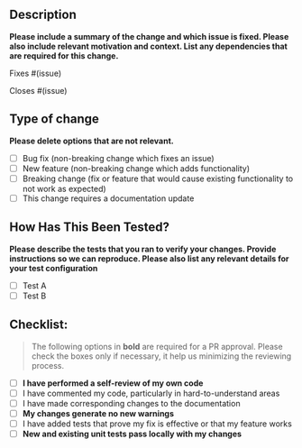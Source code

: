 ## Description

**Please include a summary of the change and which issue is fixed. Please also include relevant motivation and context. List any dependencies that are required for this change.**

<!-- Example:

**This PR provides:**
-   A custom component for the Sidebar that shows the current local time
-   Unit tests have been implemented
-   Implemented and applied fancy css styles

-->

<!-- if it's a bug -->
Fixes #(issue)

<!-- if it's a feature -->
Closes #(issue)

## Type of change

**Please delete options that are not relevant.**

<!-- Edit below -->

-   [ ] Bug fix (non-breaking change which fixes an issue)
-   [ ] New feature (non-breaking change which adds functionality)
-   [ ] Breaking change (fix or feature that would cause existing functionality to not work as expected)
-   [ ] This change requires a documentation update

## How Has This Been Tested?

**Please describe the tests that you ran to verify your changes. Provide instructions so we can reproduce. Please also list any relevant details for your test configuration**

<!-- Edit below -->

-   [ ] Test A
-   [ ] Test B

## Checklist:

> The following options in **bold** are required for a PR approval. Please check the boxes only if necessary, it help us minimizing the reviewing process.

<!-- Edit below -->

-   [ ] **I have performed a self-review of my own code**
-   [ ] I have commented my code, particularly in hard-to-understand areas
-   [ ] I have made corresponding changes to the documentation
-   [ ] **My changes generate no new warnings**
-   [ ] I have added tests that prove my fix is effective or that my feature works
-   [ ] **New and existing unit tests pass locally with my changes**
